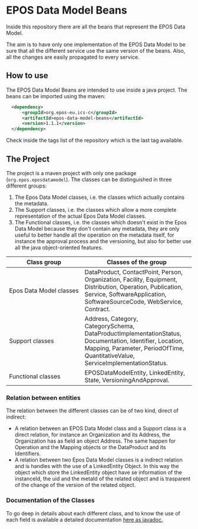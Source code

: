 # EPOS Data Model Beans

Inside this repository there are all the beans that represent the EPOS Data Model. 

The aim is to have only one implementation of the EPOS Data Model to be sure that all the different 
service use the same version of the beans. Also, all the changes are easily propagated to every service.

## How to use
The EPOS Data Model Beans are intended to use inside a java project. The beans can be imported using the maven:

```xml
  <dependency>
      <groupId>org.epos-eu.ics-c</groupId>
      <artifactId>epos-data-model-beans</artifactId>
      <version>1.1.1</version>
  </dependency>
```

Check inside the tags list of the repository which is the last tag available.

## The Project
The project is a maven project with only one package (`org.epos.eposdatamodel`). The classes can be distinguished in three different groups: 
1. The Epos Data Model classes, i.e. the classes which actually contains the metadata.
2. The Support classes, i.e. the classes which allow a more complete representation of the actual Epos Data Model classes. 
3. The Functional classes, i.e. the classes which doesn't exist in the Epos Data Model because they don't contain any metadata, they are only useful to better handle all the operation on the metadata itself, for instance the approval process and the versioning, but also for better use all the java object-oriented features.

| Class group | Classes of the group |
| ----------- | -------------------- |
| Epos Data Model classes | DataProduct, ContactPoint, Person, Organization, Facility, Equipment, Distribution, Operation, Publication, Service, SoftwareApplication, SoftwareSourceCode, WebService, Contract. |
| Support classes | Address, Category, CategorySchema, DataProductImplementationStatus, Documentation, Identifier, Location, Mapping, Parameter, PeriodOfTime, QuantitativeValue, ServiceImplementationStatus.
| Functional classes | EPOSDataModelEntity, LinkedEntity, State, VersioningAndApproval. |

### Relation between entities
The relation between the different classes can be of two kind, direct of indirect:
- A relation between an EPOS Data Model class and a Support class is a direct relation, for instance an Organization and its Address, the Organization has as field an object Address. The same happen for Operation and the Mapping objects or the DataProduct and its Identifiers. 
- A relation between two Epos Data Model classes is a indirect relation and is handles with the use of a LinkedEntity Object. In this way the object which store the LinkedEntity object have se information of the instanceId, the uid and the metaId of the related object and is trasparent of the change of the version of the related object.

### Documentation of the Classes
To go deep in details about each different class, and to know the use of each field is available a detailed documentation [here as javadoc.](https://www.javadoc.io/doc/org.epos-eu.ics-c/epos-data-model-beans/latest/org/epos/eposdatamodel/package-summary.html) 